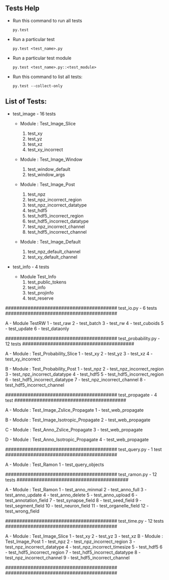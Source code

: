 ## Tests Help
  * Run this command to run all tests
    ```
    py.test
    ```
  * Run a particular test
    ```
    py.test <test_name>.py
    ```
  * Run a particular test module
    ```
    py.test <test_name>.py::<test_module>
    ```
  * Run this command to list all tests:
    ```
    py.test --collect-only
    ```

## List of Tests:
* test_image - 16 tests
  
  - Module : Test_Image_Slice
    1. test_xy
    2. test_yz
    3. test_xz
    4. test_xy_incorrect

  - Module : Test_Image_Window
    1. test_window_default
    2. test_window_args
  
  - Module : Test_Image_Post
    1. test_npz 
    2. test_npz_incorrect_region
    3. test_npz_incorrect_datatype
    4. test_hdf5
    5. test_hdf5_incorrect_region
    6. test_hdf5_incorrect_datatype
    7. test_npz_incorrect_channel
    8. test_hdf5_incorrect_channel

  - Module : Test_Image_Default
    1. test_npz_default_channel
    2. test_xy_default_channel

* test_info - 4 tests

  - Module Test_Info
    1. test_public_tokens
    2. test_info
    3. test_projinfo
    4. test_reserve

########################################
test_io.py - 6 tests
########################################
  
  A - Module TestRW
    1 - test_raw
    2 - test_batch
    3 - test_rw
    4 - test_cuboids
    5 - test_update
    6 - test_dataonly

########################################
test_probability.py - 12 tests
########################################

  A - Module : Test_Probability_Slice
    1 - test_xy
    2 - test_yz
    3 - test_xz
    4 - test_xy_incorrect
  
  B - Module : Test_Probability_Post
    1 - test_npz
    2 - test_npz_incorrect_region
    3 - test_npz_incorrect_datatype
    4 - test_hdf5
    5 - test_hdf5_incorrect_region
    6 - test_hdf5_incorrect_datatype
    7 - test_npz_incorrect_channel
    8 - test_hdf5_incorrect_channel

########################################
test_propagate - 4 test
########################################

A - Module : Test_Image_Zslice_Propagate
  1 - test_web_propagate

B - Module : Test_Image_Isotropic_Propagate
  2 - test_web_propagate

C - Module : Test_Anno_Zslice_Propagate
  3 - test_web_propagate

D - Module : Test_Anno_Isotropic_Propagate
  4 - test_web_propagate

########################################
test_query.py - 1 test
########################################

A - Module : Test_Ramon
  1 - test_query_objects

########################################
test_ramon.py - 12 tests
########################################

  A - Module : Test_Ramon
    1 - test_anno_minmal
    2 - test_anno_full
    3 - test_anno_update
    4 - test_anno_delete
    5 - test_anno_upload
    6 - test_annotation_field
    7 - test_synapse_field
    8 - test_seed_field
    9 - test_segment_field
    10 - test_neuron_field
    11 - test_organelle_field
    12 - test_wrong_field

########################################
test_time.py - 12 tests
########################################
  
  A - Module : Test_Image_Slice
    1 - test_xy
    2 - test_yz
    3 - test_xz
  B - Module : Test_Image_Post
    1 - test_npz
    2 - test_npz_incorrect_region
    3 - test_npz_incorrect_datatype
    4 - test_npz_incorrect_timesize
    5 - test_hdf5
    6 - test_hdf5_incorrect_region
    7 - test_hdf5_incorrect_datatype
    8 - test_npz_incorrect_channel
    9 - test_hdf5_incorrect_channel

########################################
########################################
